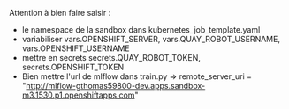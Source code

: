 Attention à bien faire saisir : 

- le namespace de la sandbox dans kubernetes_job_template.yaml
- variabiliser vars.OPENSHIFT_SERVER, vars.QUAY_ROBOT_USERNAME, vars.OPENSHIFT_USERNAME
- mettre en secrets secrets.QUAY_ROBOT_TOKEN, secrets.OPENSHIFT_TOKEN
- Bien mettre l'url de mlflow dans train.py => remote_server_uri = "http://mlflow-gthomas59800-dev.apps.sandbox-m3.1530.p1.openshiftapps.com"